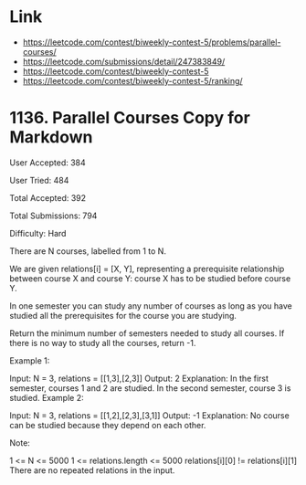 # Link
- https://leetcode.com/contest/biweekly-contest-5/problems/parallel-courses/
- https://leetcode.com/submissions/detail/247383849/
- https://leetcode.com/contest/biweekly-contest-5
- https://leetcode.com/contest/biweekly-contest-5/ranking/

# 1136. Parallel Courses Copy for Markdown

User Accepted: 384

User Tried: 484

Total Accepted: 392

Total Submissions: 794

Difficulty: Hard

There are N courses, labelled from 1 to N.

We are given relations[i] = [X, Y], representing a prerequisite relationship between course X and course Y: course X has to be studied before course Y.

In one semester you can study any number of courses as long as you have studied all the prerequisites for the course you are studying.

Return the minimum number of semesters needed to study all courses.  If there is no way to study all the courses, return -1.

 

Example 1:



Input: N = 3, relations = [[1,3],[2,3]]
Output: 2
Explanation: 
In the first semester, courses 1 and 2 are studied. In the second semester, course 3 is studied.
Example 2:



Input: N = 3, relations = [[1,2],[2,3],[3,1]]
Output: -1
Explanation: 
No course can be studied because they depend on each other.
 

Note:

1 <= N <= 5000
1 <= relations.length <= 5000
relations[i][0] != relations[i][1]
There are no repeated relations in the input.
